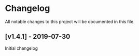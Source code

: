 # Changelog
All notable changes to this project will be documented in this file.

<a name="v1.4.1"></a>
## [v1.4.1] - 2019-07-30

Initial changelog

